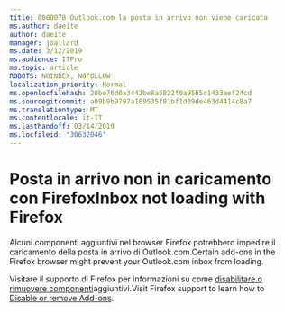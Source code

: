 ```yaml
---
title: 8000078 Outlook.com la posta in arrivo non viene caricata
ms.author: daeite
author: daeite
manager: joallard
ms.date: 3/12/2019
ms.audience: ITPro
ms.topic: article
ROBOTS: NOINDEX, NOFOLLOW
localization_priority: Normal
ms.openlocfilehash: 20be76d0a3442be8a5822f0a9565c1433aef24cd
ms.sourcegitcommit: a09b9b9797a189535f81bf1d39de463d4414c8a7
ms.translationtype: MT
ms.contentlocale: it-IT
ms.lasthandoff: 03/14/2019
ms.locfileid: "30632046"
---
```

# <a name="inbox-not-loading-with-firefox"></a><span data-ttu-id="34427-102">Posta in arrivo non in caricamento con Firefox</span><span class="sxs-lookup"><span data-stu-id="34427-102">Inbox not loading with Firefox</span></span>

<span data-ttu-id="34427-103">Alcuni componenti aggiuntivi nel browser Firefox potrebbero impedire il caricamento della posta in arrivo di Outlook.com.</span><span class="sxs-lookup"><span data-stu-id="34427-103">Certain add-ons in the Firefox browser might prevent your Outlook.com inbox from loading.</span></span>
  
<span data-ttu-id="34427-104">Visitare il supporto di Firefox per informazioni su come [disabilitare o rimuovere componenti](https://support.mozilla.org/kb/disable-or-remove-add-ons)aggiuntivi.</span><span class="sxs-lookup"><span data-stu-id="34427-104">Visit Firefox support to learn how to [Disable or remove Add-ons](https://support.mozilla.org/kb/disable-or-remove-add-ons).</span></span>

